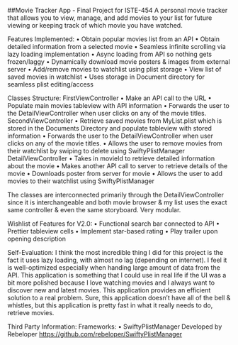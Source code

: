 ##Movie Tracker App - Final Project for ISTE-454
A personal movie tracker that allows you to view, manage, and add movies to your list for future viewing or keeping track of which movie you have watched.

Features Implemented:
•	Obtain popular movies list from an API
•	Obtain detailed information from a selected movie
•	Seamless infinite scrolling via lazy loading implementation
•	Async loading from API so nothing gets frozen/laggy
•	Dynamically download movie posters & images from external server
•	Add/remove movies to watchlist using plist storage
•	View list of saved movies in watchlist
•	Uses storage in Document directory for seamless plist editing/access

Classes Structure:
	FirstViewController
•	Make an API call to the URL
•	Populate main movies tableview with API information
•	Forwards the user to the DetailViewController when user clicks on any of the movie titles.
	SecondViewController
•	Retrieve saved movies from MyList.plist which is stored in the Documents Directory and populate tableview with stored information
•	Forwards the user to the DetailViewController when user clicks on any of the movie titles.
•	Allows the user to remove movies from their watchlist by swiping to delete using SwiftyPlistManager
	DetailViewController
•	Takes in movieId to retrieve detailed information about the movie
•	Makes another API call to server to retrieve details of the movie
•	Downloads poster from server for movie
•	Allows the user to add movies to their watchlist using SwiftyPlistManager

The classes are interconnected primarily through the DetailViewController since it is
interchangeable and both movie browser & my list uses the exact same controller & even
the same storyboard. Very modular.

Wishlist of Features for V2.0: 
•	Functional search bar connected to API
•	Prettier tableview cells
•	Implement star-based rating
•	Play trailer upon opening description

Self-Evaluation: 
I think the most incredible thing I did for this project is the fact it uses lazy loading, 
with almost no lag (depending on internet). I feel it is well-optimized especially when
handing large amount of data from the API. This application is something that I could use
in real life if the UI was a bit more polished because I love watching movies and I always
want to discover new and latest movies. This application provides an efficient solution to
a real problem. Sure, this application doesn’t have all of the bell & whistles, but this
application is pretty fast in what it really needs to do, retrieve movies.

Third Party Information:
Frameworks: 
•	SwiftyPlistManager Developed by Rebeloper https://github.com/rebeloper/SwiftyPlistManager


